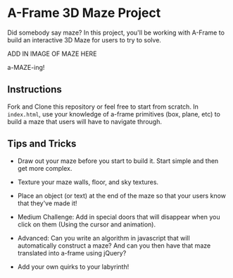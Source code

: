 # A-Frame 3D Maze Project

Did somebody say maze? In this project, you'll be working with A-Frame to build an interactive 3D Maze for users to try to solve.

ADD IN IMAGE OF MAZE HERE

a-MAZE-ing!

## Instructions

Fork and Clone this repository or feel free to start from scratch. In `index.html`, use your knowledge of a-frame primitives (box, plane, etc) to build a maze that users will have to navigate through.

## Tips and Tricks

+ Draw out your maze before you start to build it. Start simple and then get more complex.

+ Texture your maze walls, floor, and sky textures.

+ Place an object (or text) at the end of the maze so that your users know that they've made it!

+ Medium Challenge: Add in special doors that will disappear when you click on them (Using the cursor and animation).

+ Advanced: Can you write an algorithm in javascript that will automatically construct a maze? And can you then have that maze translated into a-frame using jQuery?

+ Add your own quirks to your labyrinth! 
